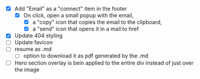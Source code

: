 - [X] Add "Email" as a "connect" item in the footer
    - [x] On click, open a small popup with the email, 
        - [x] a "copy" icon that copies the email to the clipboard, 
        - [x] a "send" icon that opens it in a mail:to href
- [x] Update 404 styling
- [ ] Update favicon
- [ ] resume as .md
    - [ ] option to download it as pdf generated by the .md  
- [ ] Hero section overlay is bein applied to the entire div instead of just over the image